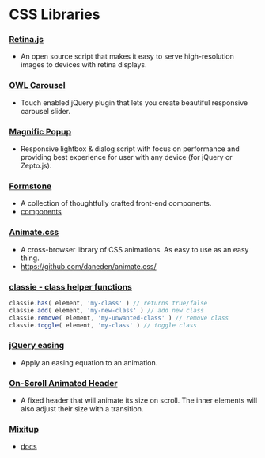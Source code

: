 # CSS Libraries

### [Retina.js](http://imulus.github.io/retinajs/)
- An open source script that makes it easy to serve high-resolution images to devices with retina displays.

### [OWL Carousel](http://owlgraphic.com/owlcarousel/)
- Touch enabled jQuery plugin that lets you create beautiful responsive carousel slider.

### [Magnific Popup](http://dimsemenov.com/plugins/magnific-popup/)
- Responsive lightbox & dialog script with focus on performance and providing best experience for user with any device
(for jQuery or Zepto.js).

### [Formstone](https://formstone.it/)
- A collection of thoughtfully crafted front-end components.
- [components](https://formstone.it/components/)

### [Animate.css](https://daneden.github.io/animate.css/)
- A cross-browser library of CSS animations. As easy to use as an easy thing.
- https://github.com/daneden/animate.css/

### [classie - class helper functions](https://github.com/desandro/classie)
```js
classie.has( element, 'my-class' ) // returns true/false
classie.add( element, 'my-new-class' ) // add new class
classie.remove( element, 'my-unwanted-class' ) // remove class
classie.toggle( element, 'my-class' ) // toggle class
```

### [jQuery easing](https://jqueryui.com/easing/)
- Apply an easing equation to an animation.

### [On-Scroll Animated Header]()
- A fixed header that will animate its size on scroll. The inner elements will also adjust their size with a transition.

### [Mixitup](https://mixitup.kunkalabs.com/)
- [docs](https://mixitup.kunkalabs.com/docs/)

